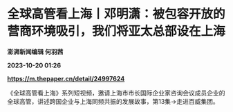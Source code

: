 # 全球高管看上海丨邓明潇：被包容开放的营商环境吸引，我们将亚太总部设在上海
**澎湃新闻编辑 何羽茜**

**2023-10-20 01:26**

**https://m.thepaper.cn/detail/24997624**

《全球高管看上海》系列短视频，邀请上海市市长国际企业家咨询会议成员企业的全球高管，讲述跨国企业与上海同频共振的发展故事，第13集→走进百威集团。